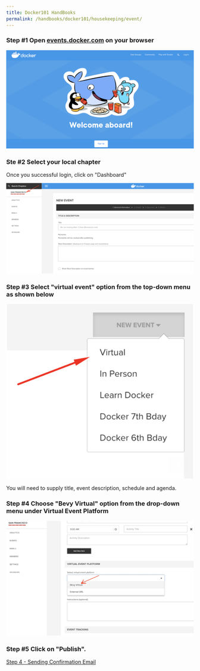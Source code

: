 ```yaml
---
title: Docker101 HandBooks
permalink: /handbooks/docker101/housekeeping/event/
---
```


### Step #1 Open [events.docker.com](https://events.docker.com) on your browser

![My Image](img/virtual1.png)



### Ste #2 Select your local chapter

Once you successful login, click on "Dashboard"

![My Image](img/virtual01.png)


### Step #3 Select "virtual event" option from the top-down menu as shown below



![My Image](img/virtual.png)

You will need to supply title, event description, schedule and agenda.


### Step #4 Choose "Bevy Virtual" option from the drop-down menu under Virtual Event Platform


![My Image](img/virtual3.png)

### Step #5 Click on "Publish".


[Step 4 - Sending Confirmation Email](../email/)
